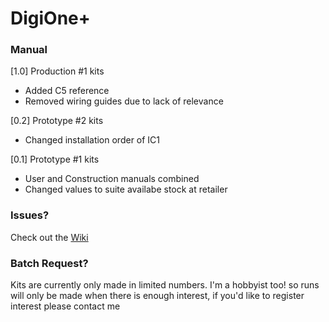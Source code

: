 # DigiOne+ 


### Manual

[1.0] Production #1 kits 
* Added C5 reference
* Removed wiring guides due to lack of relevance

[0.2] Prototype #2 kits
* Changed installation order of IC1

[0.1] Prototype #1 kits
* User and Construction manuals combined
* Changed values to suite availabe stock at retailer

### Issues?

Check out the [Wiki](https://github.com/AllanGallop/DigiOne/wiki)

### Batch Request?

Kits are currently only made in limited numbers. I'm a hobbyist too! so runs will only be made when there is enough interest, if you'd like to register interest please contact me 
